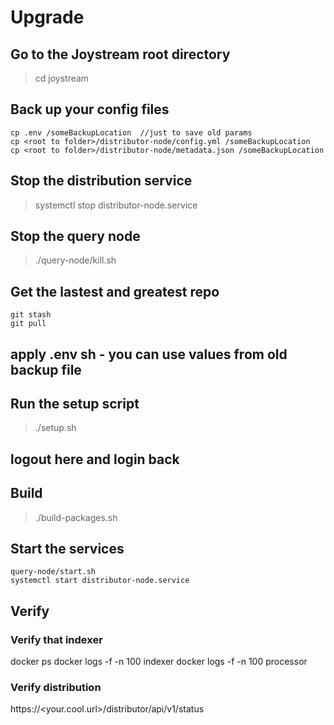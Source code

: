 # Upgrade 
## Go to the Joystream root directory
> cd joystream

## Back up your config files 
```
cp .env /someBackupLocation  //just to save old params
cp <root to folder>/distributor-node/config.yml /someBackupLocation
cp <root to folder>/distributor-node/metadata.json /someBackupLocation
```
## Stop the distribution service 
> systemctl stop distributor-node.service

## Stop the query node
> ./query-node/kill.sh

## Get the lastest and greatest repo
```
git stash
git pull
```

## apply .env sh - you can use values from old backup file

## Run the setup script
> ./setup.sh

## logout here and login back 

## Build
> ./build-packages.sh 

## Start the services
```
query-node/start.sh
systemctl start distributor-node.service
```

## Verify
### Verify that indexer
docker ps
docker logs -f -n 100 indexer
docker logs -f -n 100 processor


### Verify distribution 
https://<your.cool.url>/distributor/api/v1/status
